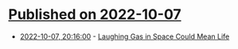 # [Published on 2022-10-07](index.md)

* [2022-10-07, 20:16:00](https://soylentnews.org/article.pl?sid=22/10/07/0048245&from=rss) - [Laughing Gas in Space Could Mean Life](https://soylentnews.org/article.pl?sid=22/10/07/0048245&from=rss)
